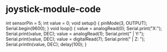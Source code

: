 # joystick-module-code
int sensorPin = 5;  int value = 0;  void setup() {    pinMode(3, OUTPUT);    Serial.begin(9600);  }  void loop() {    value = analogRead(0);    Serial.print("X:");    Serial.print(value, DEC);    value = analogRead(1);    Serial.print(" | Y:");    Serial.print(value, DEC);    value = digitalRead(7);    Serial.print(" | Z: ");    Serial.println(value, DEC);    delay(100);  }
